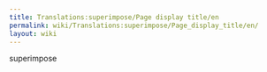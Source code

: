 ```yaml
---
title: Translations:superimpose/Page display title/en
permalink: wiki/Translations:superimpose/Page_display_title/en/
layout: wiki
---
```


superimpose
